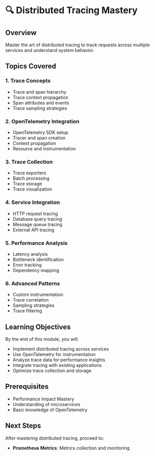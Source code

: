 # 🔍 Distributed Tracing Mastery

## Overview
Master the art of distributed tracing to track requests across multiple services and understand system behavior.

## Topics Covered

### 1. Trace Concepts
- Trace and span hierarchy
- Trace context propagation
- Span attributes and events
- Trace sampling strategies

### 2. OpenTelemetry Integration
- OpenTelemetry SDK setup
- Tracer and span creation
- Context propagation
- Resource and instrumentation

### 3. Trace Collection
- Trace exporters
- Batch processing
- Trace storage
- Trace visualization

### 4. Service Integration
- HTTP request tracing
- Database query tracing
- Message queue tracing
- External API tracing

### 5. Performance Analysis
- Latency analysis
- Bottleneck identification
- Error tracking
- Dependency mapping

### 6. Advanced Patterns
- Custom instrumentation
- Trace correlation
- Sampling strategies
- Trace filtering

## Learning Objectives
By the end of this module, you will:
- Implement distributed tracing across services
- Use OpenTelemetry for instrumentation
- Analyze trace data for performance insights
- Integrate tracing with existing applications
- Optimize trace collection and storage

## Prerequisites
- Performance Impact Mastery
- Understanding of microservices
- Basic knowledge of OpenTelemetry

## Next Steps
After mastering distributed tracing, proceed to:
- **Prometheus Metrics**: Metrics collection and monitoring
